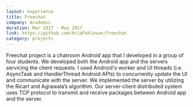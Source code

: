 ```yaml
---
layout: experience
title: Freechat
company: Academic
duration: Mar 2017 - May 2017
link: https://github.com/AriaPahlavan/freechat
category: projects
---
```

<p>
Freechat project is a chatroom Android app that I developed in a group of four students. We developed both the Android app
and the servers servicing the client requests. I used Android's worker and UI threads (i.e. AsyncTask and HandlerThread Android APIs) 
to concurrently update the UI and communicate with the server. We implemented the server by utilizing the 
Ricart and Agrawala’s algorithm. Our server-client distributed system uses TCP protocol to transmit and 
receive packages between Android app and the server.
</p>